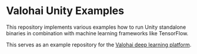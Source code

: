 # Valohai Unity Examples

This repository implements various examples how to run Unity standalone
binaries in combination with machine learning frameworks like TensorFlow.

This serves as an example repository for the [Valohai deep learning platform][vh].

[vh]: https://valohai.com/
